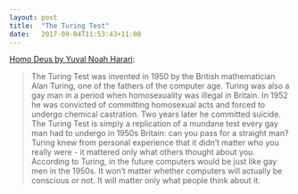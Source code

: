 ```yaml
---
layout: post
title:  "The Turing Test"
date:   2017-09-04T11:53:43+11:00
---
```


[Homo Deus by Yuval Noah Harari][]:

> The Turing Test was invented in 1950 by the British mathematician Alan Turing, one of the fathers of the computer age.
> Turing was also a gay man in a period when homosexuality was illegal in Britain.
> In 1952 he was convicted of committing homosexual acts and forced to undergo chemical castration.
> Two years later he committed suicide.
> The Turing Test is simply a replication of a mundane test every gay man had to undergo in 1950s Britain: can you pass for a straight man?
> Turing knew from personal experience that it didn’t matter who you really were - it mattered only what others thought about you.
> According to Turing, in the future computers would be just like gay men in the 1950s.
> It won’t matter whether computers will actually be conscious or not.
> It will matter only what people think about it.

[Homo Deus by Yuval Noah Harari]: https://itunes.apple.com/book/id1080273012
